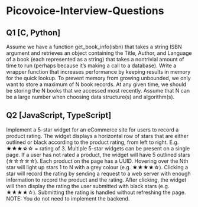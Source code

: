 # Picovoice-Interview-Questions
## Q1 [C, Python] 

Assume we have a function get_book_info(isbn) that takes a string ISBN argument and retrieves an object containing the Title, Author, and Language of a book (each represented as a string) that takes a nontrivial amount of time to run (perhaps because it’s making a call to a database). Write a wrapper function that increases performance by keeping results in memory for the quick lookup. To prevent memory from growing unbounded, we only want to store a maximum of N book records. At any given time, we should be storing the N books that we accessed most recently. Assume that N can be a large number when choosing data structure(s) and algorithm(s). 

## Q2 [JavaScript, TypeScript] 

Implement a 5-star widget for an eCommerce site for users to record a product rating. The widget displays a horizontal row of stars that are either outlined or black according to the product rating, from left to right. E.g. ★★★☆☆ = rating of 3. Multiple 5-star widgets can be present on a single page. If a user has not rated a product, the widget will have 5 outlined stars (☆☆☆☆☆). Each product on the page has a UUID. Hovering over the Nth star will light up stars 1 to N with a grey colour (e.g. ★★★★☆). Clicking a star will record the rating by sending a request to a web server with enough information to record the product and the rating. After clicking, the widget will then display the rating the user submitted with black stars (e.g. ★★★★☆). Submitting the rating is handled without refreshing the page. NOTE: You do not need to implement the backend. 
